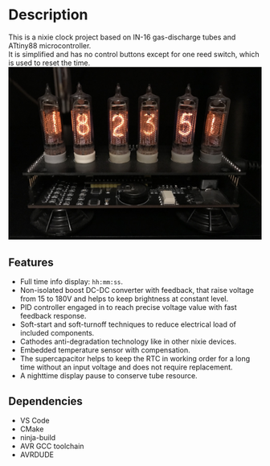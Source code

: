 # Description
This is a nixie clock project based on IN-16 gas-discharge tubes and ATtiny88 microcontroller.  
It is simplified and has no control buttons except for one reed switch, which is used to reset the time.
![Clock common view](images/Clock.JPG)

## Features
* Full time info display: `hh:mm:ss`.
* Non-isolated boost DC-DC converter with feedback, that raise voltage from 15 to 180V
and helps to keep brightness at constant level.
* PID controller engaged in to reach precise voltage value with fast feedback response.
* Soft-start and soft-turnoff techniques to reduce electrical load of included components.
* Cathodes anti-degradation technology like in other nixie devices.
* Embedded temperature sensor with compensation.
* The supercapacitor helps to keep the RTC in working order for a long time without an input voltage and does not require replacement.
* A nighttime display pause to conserve tube resource.

## Dependencies
* VS Code
* CMake
* ninja-build
* AVR GCC toolchain
* AVRDUDE
